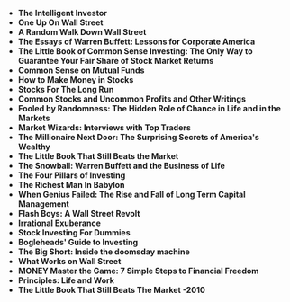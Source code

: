 <ul>
 <li><b><a target="_blank" href="https://github.com/manjunath5496/Best-Investing-Books/blob/master/inv(1).pdf" style="text-decoration:none;"> The Intelligent Investor</a></b></li>
  
<li><b><a target="_blank" href="https://github.com/manjunath5496/Best-Investing-Books/blob/master/inv(2).pdf" style="text-decoration:none;">One Up On Wall Street</a></b></li>  
  
<li><b><a target="_blank" href="https://github.com/manjunath5496/Best-Investing-Books/blob/master/inv(3).pdf" style="text-decoration:none;">A Random Walk Down Wall Street </a></b></li>
                               
 <li><b><a target="_blank" href="https://github.com/manjunath5496/Best-Investing-Books/blob/master/inv(4).pdf" style="text-decoration:none;">The Essays of Warren Buffett: Lessons for Corporate America </a></b></li>                              
<li><b><a target="_blank" href="https://github.com/manjunath5496/Best-Investing-Books/blob/master/inv(5).pdf" style="text-decoration:none;">The Little Book of Common Sense Investing: The Only Way to Guarantee Your Fair Share of Stock Market Returns</a></b></li>
                                <li><b><a target="_blank" href="https://github.com/manjunath5496/Best-Investing-Books/blob/master/inv(6).pdf" style="text-decoration:none;">Common Sense on Mutual Funds </a></b></li>
                <li><b><a target="_blank" href="https://github.com/manjunath5496/Best-Investing-Books/blob/master/inv(7).pdf" style="text-decoration:none;">How to Make Money in Stocks</a></b></li>                                
                                
<li><b><a target="_blank" href="https://github.com/manjunath5496/Best-Investing-Books/blob/master/inv(8).pdf" style="text-decoration:none;">Stocks For The Long Run</a></b></li>

<li><b><a target="_blank" href="https://github.com/manjunath5496/Best-Investing-Books/blob/master/inv(9).pdf" style="text-decoration:none;">Common Stocks and Uncommon Profits and Other Writings </a></b></li>

<li><b><a target="_blank" href="https://github.com/manjunath5496/Best-Investing-Books/blob/master/inv(10).pdf" style="text-decoration:none;">Fooled by Randomness: The Hidden Role of Chance in Life and in the Markets </a></b></li>

<li><b><a target="_blank" href="https://github.com/manjunath5496/Best-Investing-Books/blob/master/inv(11).pdf" style="text-decoration:none;">Market Wizards: Interviews with Top Traders </a></b></li>

<li><b><a target="_blank" href="https://github.com/manjunath5496/Best-Investing-Books/blob/master/inv(12).pdf" style="text-decoration:none;">The Millionaire Next Door: The Surprising Secrets of America's Wealthy</a></b></li>

<li><b><a target="_blank" href="https://github.com/manjunath5496/Best-Investing-Books/blob/master/inv(13).pdf" style="text-decoration:none;">The Little Book That Still Beats the Market </a></b></li>

<li><b><a target="_blank" href="https://github.com/manjunath5496/Best-Investing-Books/blob/master/inv(14).pdf" style="text-decoration:none;">The Snowball: Warren Buffett and the Business of Life </a></b></li>

<li><b><a target="_blank" href="https://github.com/manjunath5496/Best-Investing-Books/blob/master/inv(15).pdf" style="text-decoration:none;">The Four Pillars of Investing</a></b></li>

<li><b><a target="_blank" href="https://github.com/manjunath5496/Best-Investing-Books/blob/master/inv(16).pdf" style="text-decoration:none;">The Richest Man In Babylon</a></b></li>
 <li><b><a target="_blank" href="https://github.com/manjunath5496/Best-Investing-Books/blob/master/inv(17).pdf" style="text-decoration:none;">When Genius Failed: The Rise and Fall of Long Term Capital Management </a></b></li>
                <li><b><a target="_blank" href="https://github.com/manjunath5496/Best-Investing-Books/blob/master/inv(18).pdf" style="text-decoration:none;">Flash Boys: A Wall Street Revolt</a></b></li>                                
                                
<li><b><a target="_blank" href="https://github.com/manjunath5496/Best-Investing-Books/blob/master/inv(19).pdf" style="text-decoration:none;">Irrational Exuberance</a></b></li>

<li><b><a target="_blank" href="https://github.com/manjunath5496/Best-Investing-Books/blob/master/inv(20).pdf" style="text-decoration:none;">Stock Investing For Dummies </a></b></li>

<li><b><a target="_blank" href="https://github.com/manjunath5496/Best-Investing-Books/blob/master/inv(21).pdf" style="text-decoration:none;">Bogleheads' Guide to Investing </a></b></li>

<li><b><a target="_blank" href="https://github.com/manjunath5496/Best-Investing-Books/blob/master/inv(22).pdf" style="text-decoration:none;">The Big Short: Inside the doomsday machine</a></b></li>

<li><b><a target="_blank" href="https://github.com/manjunath5496/Best-Investing-Books/blob/master/inv(23).pdf" style="text-decoration:none;">What Works on Wall Street</a></b></li>

<li><b><a target="_blank" href="https://github.com/manjunath5496/Best-Investing-Books/blob/master/inv(24).pdf" style="text-decoration:none;">MONEY Master the Game: 7 Simple Steps to Financial Freedom</a></b></li>

<li><b><a target="_blank" href="https://github.com/manjunath5496/Best-Investing-Books/blob/master/inv(25).pdf" style="text-decoration:none;">Principles: Life and Work </a></b></li>

<li><b><a target="_blank" href="https://github.com/manjunath5496/Best-Investing-Books/blob/master/inv(26).pdf" style="text-decoration:none;">The Little Book That Still Beats The Market -2010 </a></b></li>



</ul>
